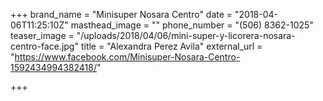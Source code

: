 +++
brand_name = "Minisuper Nosara Centro"
date = "2018-04-06T11:25:10Z"
masthead_image = ""
phone_number = "(506) 8362-1025"
teaser_image = "/uploads/2018/04/06/mini-super-y-licorera-nosara-centro-face.jpg"
title = "Alexandra Perez Avila"
external_url = "https://www.facebook.com/Minisuper-Nosara-Centro-1592434994382418/"

+++
